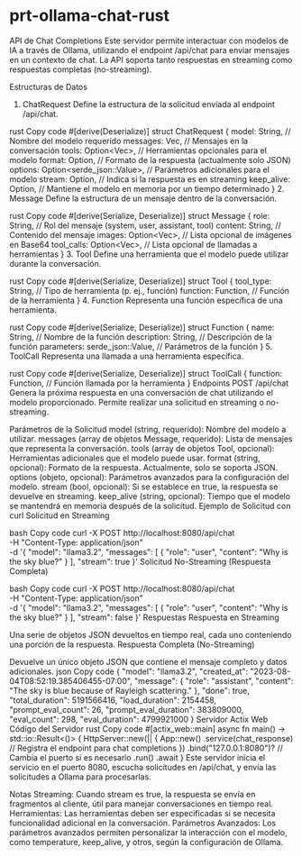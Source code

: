 # prt-ollama-chat-rust
API de Chat Completions
Este servidor permite interactuar con modelos de IA a través de Ollama, utilizando el endpoint /api/chat para enviar mensajes en un contexto de chat. La API soporta tanto respuestas en streaming como respuestas completas (no-streaming).

Estructuras de Datos
1. ChatRequest
   Define la estructura de la solicitud enviada al endpoint /api/chat.

rust
Copy code
#[derive(Deserialize)]
struct ChatRequest {
model: String,                  // Nombre del modelo requerido
messages: Vec<Message>,          // Mensajes en la conversación
tools: Option<Vec<Tool>>,        // Herramientas opcionales para el modelo
format: Option<String>,          // Formato de la respuesta (actualmente solo JSON)
options: Option<serde_json::Value>, // Parámetros adicionales para el modelo
stream: Option<bool>,            // Indica si la respuesta es en streaming
keep_alive: Option<String>,      // Mantiene el modelo en memoria por un tiempo determinado
}
2. Message
   Define la estructura de un mensaje dentro de la conversación.

rust
Copy code
#[derive(Serialize, Deserialize)]
struct Message {
role: String,                     // Rol del mensaje (system, user, assistant, tool)
content: String,                  // Contenido del mensaje
images: Option<Vec<String>>,      // Lista opcional de imágenes en Base64
tool_calls: Option<Vec<ToolCall>>, // Lista opcional de llamadas a herramientas
}
3. Tool
   Define una herramienta que el modelo puede utilizar durante la conversación.

rust
Copy code
#[derive(Serialize, Deserialize)]
struct Tool {
tool_type: String,               // Tipo de herramienta (p. ej., función)
function: Function,              // Función de la herramienta
}
4. Function
   Representa una función específica de una herramienta.

rust
Copy code
#[derive(Serialize, Deserialize)]
struct Function {
name: String,                     // Nombre de la función
description: String,              // Descripción de la función
parameters: serde_json::Value,    // Parámetros de la función
}
5. ToolCall
   Representa una llamada a una herramienta específica.

rust
Copy code
#[derive(Serialize, Deserialize)]
struct ToolCall {
function: Function,               // Función llamada por la herramienta
}
Endpoints
POST /api/chat
Genera la próxima respuesta en una conversación de chat utilizando el modelo proporcionado. Permite realizar una solicitud en streaming o no-streaming.

Parámetros de la Solicitud
model (string, requerido): Nombre del modelo a utilizar.
messages (array de objetos Message, requerido): Lista de mensajes que representa la conversación.
tools (array de objetos Tool, opcional): Herramientas adicionales que el modelo puede usar.
format (string, opcional): Formato de la respuesta. Actualmente, solo se soporta JSON.
options (objeto, opcional): Parámetros avanzados para la configuración del modelo.
stream (bool, opcional): Si se establece en true, la respuesta se devuelve en streaming.
keep_alive (string, opcional): Tiempo que el modelo se mantendrá en memoria después de la solicitud.
Ejemplo de Solicitud con curl
Solicitud en Streaming

bash
Copy code
curl -X POST http://localhost:8080/api/chat \
-H "Content-Type: application/json" \
-d '{
"model": "llama3.2",
"messages": [
{
"role": "user",
"content": "Why is the sky blue?"
}
],
"stream": true
}'
Solicitud No-Streaming (Respuesta Completa)

bash
Copy code
curl -X POST http://localhost:8080/api/chat \
-H "Content-Type: application/json" \
-d '{
"model": "llama3.2",
"messages": [
{
"role": "user",
"content": "Why is the sky blue?"
}
],
"stream": false
}'
Respuestas
Respuesta en Streaming

Una serie de objetos JSON devueltos en tiempo real, cada uno conteniendo una porción de la respuesta.
Respuesta Completa (No-Streaming)

Devuelve un único objeto JSON que contiene el mensaje completo y datos adicionales.
json
Copy code
{
"model": "llama3.2",
"created_at": "2023-08-04T08:52:19.385406455-07:00",
"message": {
"role": "assistant",
"content": "The sky is blue because of Rayleigh scattering."
},
"done": true,
"total_duration": 5191566416,
"load_duration": 2154458,
"prompt_eval_count": 26,
"prompt_eval_duration": 383809000,
"eval_count": 298,
"eval_duration": 4799921000
}
Servidor Actix Web
Código del Servidor
rust
Copy code
#[actix_web::main]
async fn main() -> std::io::Result<()> {
HttpServer::new(|| {
App::new()
.service(chat_response) // Registra el endpoint para chat completions
})
.bind("127.0.0.1:8080")? // Cambia el puerto si es necesario
.run()
.await
}
Este servidor inicia el servicio en el puerto 8080, escucha solicitudes en /api/chat, y envía las solicitudes a Ollama para procesarlas.

Notas
Streaming: Cuando stream es true, la respuesta se envía en fragmentos al cliente, útil para manejar conversaciones en tiempo real.
Herramientas: Las herramientas deben ser especificadas si se necesita funcionalidad adicional en la conversación.
Parámetros Avanzados: Los parámetros avanzados permiten personalizar la interacción con el modelo, como temperature, keep_alive, y otros, según la configuración de Ollama.
